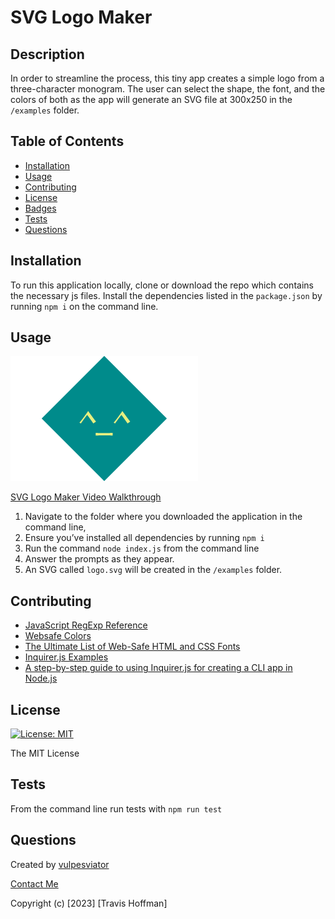 # SVG Logo Maker

## Description

In order to streamline the process, this tiny app creates a simple logo from a three-character monogram. The user can select the shape, the font, and the colors of both as the app will generate an SVG file at 300x250 in the `/examples` folder. 

## Table of Contents 

- [Installation](#installation)
- [Usage](#usage)
- [Contributing](#contributing)
- [License](#license)
- [Badges](#badges)
- [Tests](#tests)
- [Questions](#questions)

## Installation

To run this application locally, clone or download the repo which contains the necessary js files. Install the dependencies listed in the `package.json` by running `npm i` on the command line. 

## Usage

![SVG Logo Maker](./examples/logo.png)

[SVG Logo Maker Video Walkthrough](https://drive.google.com/file/d/1bNA8_qDAiy4YauyT6VUcFn-6s1RFGLqZ/view?usp=sharing)

1. Navigate to the folder where you downloaded the application in the command line,
2. Ensure you’ve installed all dependencies by running `npm i`
3. Run the command `node index.js` from the command line
4. Answer the prompts as they appear.
5. An SVG called `logo.svg` will be created in the `/examples` folder.


## Contributing

- [JavaScript RegExp Reference](https://www.w3schools.com/jsref/jsref_obj_regexp.asp)
- [Websafe Colors](https://developer.mozilla.org/en-US/docs/Web/CSS/named-color)
- [The Ultimate List of Web-Safe HTML and CSS Fonts](https://blog.hubspot.com/website/web-safe-html-css-fonts)
- [Inquirer.js Examples](https://github.com/SBoudrias/Inquirer.js/)
- [A step-by-step guide to using Inquirer.js for creating a CLI app in Node.js](https://geshan.com.np/blog/2023/03/inquirer-js/)


## License
  
[![License: MIT](https://img.shields.io/badge/License-MIT-yellow.svg)](https://opensource.org/licenses/MIT)

The MIT License

## Tests

From the command line run tests with `npm run test`

## Questions

Created by [vulpesviator](http://github.com/vulpesviator)

[Contact Me](vulpesviator@gmail.com)

Copyright (c) [2023] [Travis Hoffman]